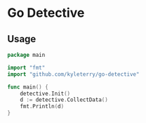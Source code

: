 # Go Detective

## Usage

```go
package main

import "fmt"
import "github.com/kyleterry/go-detective"

func main() {
    detective.Init()
    d := detective.CollectData()
    fmt.Println(d)
}
```
